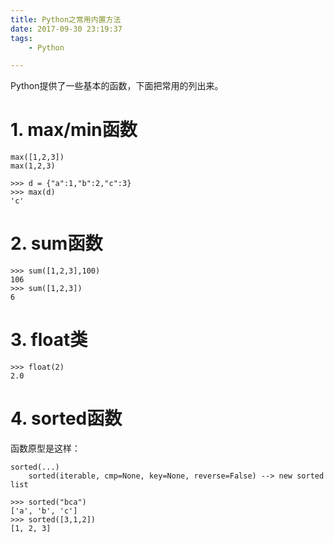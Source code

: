 ```yaml
---
title: Python之常用内置方法
date: 2017-09-30 23:19:37
tags:
	- Python

---
```




Python提供了一些基本的函数，下面把常用的列出来。

# 1. max/min函数

```
max([1,2,3])
max(1,2,3)

>>> d = {"a":1,"b":2,"c":3}
>>> max(d)
'c'
```

# 2. sum函数

```
>>> sum([1,2,3],100)
106
>>> sum([1,2,3])
6
```

# 3. float类

```
>>> float(2)
2.0
```

# 4. sorted函数

函数原型是这样：

```
sorted(...)
    sorted(iterable, cmp=None, key=None, reverse=False) --> new sorted list
```

```
>>> sorted("bca")
['a', 'b', 'c']
>>> sorted([3,1,2])
[1, 2, 3]
```





